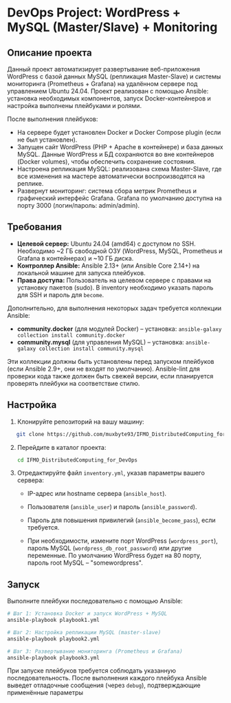 # DevOps Project: WordPress + MySQL (Master/Slave) + Monitoring

## Описание проекта

Данный проект автоматизирует развертывание веб-приложения WordPress с базой данных MySQL (репликация Master-Slave) и системы мониторинга (Prometheus + Grafana) на удалённом сервере под управлением Ubuntu 24.04. Проект реализован с помощью Ansible: установка необходимых компонентов, запуск Docker-контейнеров и настройка выполнены плейбуками и ролями.

После выполнения плейбуков:
- На сервере будет установлен Docker и Docker Compose plugin (если не был установлен).
- Запущен сайт WordPress (PHP + Apache в контейнере) и база данных MySQL. Данные WordPress и БД сохраняются во вне контейнеров (Docker volumes), чтобы обеспечить сохранение состояния.
- Настроена репликация MySQL: реализована схема Master-Slave, где все изменения на мастере автоматически воспроизводятся на реплике.
- Развернут мониторинг: система сбора метрик Prometheus и графический интерфейс Grafana. Grafana по умолчанию доступна на порту 3000 (логин/пароль: admin/admin).

## Требования

- **Целевой сервер:** Ubuntu 24.04 (amd64) с доступом по SSH. Необходимо ~2 ГБ свободной ОЗУ (WordPress, MySQL, Prometheus и Grafana в контейнерах) и ~10 ГБ диска.
- **Контроллер Ansible:** Ansible 2.13+ (или Ansible Core 2.14+) на локальной машине для запуска плейбуков.
- **Права доступа:** Пользователь на целевом сервере с правами на установку пакетов (sudo). В inventory необходимо указать пароль для SSH и пароль для `become`.

Дополнительно, для выполнения некоторых задач требуется коллекции Ansible:
- **community.docker** (для модулей Docker) – установка: `ansible-galaxy collection install community.docker`
- **community.mysql** (для управления MySQL) – установка: `ansible-galaxy collection install community.mysql`

Эти коллекции должны быть установлены перед запуском плейбуков (если Ansible 2.9+, они не входят по умолчанию). Ansible-lint для проверки кода также должен быть свежей версии, если планируется проверять плейбуки на соответствие стилю.

## Настройка

1. Клонируйте репозиторий на вашу машину:

```bash
   git clone https://github.com/muxbyte93/IFMO_DistributedComputing_for_DevOps.git
 ```

2. Перейдите в каталог проекта:
    
    ```bash
    cd IFMO_DistributedComputing_for_DevOps
    ```
    
3. Отредактируйте файл `inventory.yml`, указав параметры вашего сервера:
    
    - IP-адрес или hostname сервера (`ansible_host`).
        
    - Пользователя (`ansible_user`) и пароль (`ansible_password`).
        
    - Пароль для повышения привилегий (`ansible_become_pass`), если требуется.
        
    - При необходимости, измените порт WordPress (`wordpress_port`), пароль MySQL (`wordpress_db_root_password`) или другие переменные. По умолчанию WordPress будет на 80 порту, пароль root MySQL – "somewordpress".
        

## Запуск

Выполните плейбуки последовательно с помощью Ansible:

```bash
# Шаг 1: Установка Docker и запуск WordPress + MySQL
ansible-playbook playbook1.yml

# Шаг 2: Настройка репликации MySQL (master-slave)
ansible-playbook playbook2.yml

# Шаг 3: Развертывание мониторинга (Prometheus и Grafana)
ansible-playbook playbook3.yml
```

При запуске плейбуков требуется соблюдать указанную последовательность. После выполнения каждого плейбука Ansible выведет отладочные сообщения (через `debug`), подтверждающие применённые параметры 